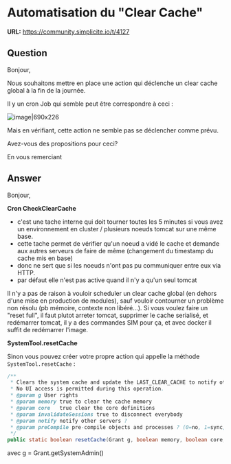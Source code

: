 # Automatisation du "Clear Cache"

**URL:** https://community.simplicite.io/t/4127

## Question
Bonjour,

Nous souhaitons mettre en place une action qui déclenche un clear cache global à la fin de la journée.

Il y un cron Job qui semble peut être correspondre à ceci :

![image|690x226](upload://oshJYFLTOk5dwUTKio5l3VhEPrk.png)

Mais en vérifiant, cette action ne semble pas se déclencher comme prévu.

Avez-vous des propositions pour ceci?

En vous remerciant

## Answer
Bonjour,

**Cron CheckClearCache** 

- c'est une tache interne qui doit tourner toutes les 5 minutes si vous avez un environnement en cluster / plusieurs noeuds tomcat sur une même base. 
- cette tache permet de vérifier qu'un noeud a vidé le cache et demande aux autres serveurs de faire de même (changement du timestamp du cache mis en base)
- donc ne sert que si les noeuds n'ont pas pu communiquer entre eux via HTTP.
- par défaut elle n'est pas active quand il n'y a qu'un seul tomcat

Il n'y a pas de raison à vouloir scheduler un clear cache global (en dehors d'une mise en production de modules), sauf vouloir contourner un problème non résolu (pb mémoire, contexte non libéré...). Si vous voulez faire un "reset full", il faut plutot arreter tomcat, supprimer le cache serialisé, et redémarrer tomcat, il y a des commandes SIM pour ça, et avec docker il suffit de redémarrer l'image.


**SystemTool.resetCache**

Sinon vous pouvez créer votre propre action qui appelle la méthode `SystemTool.resetCache` :


```java
/**
 * Clears the system cache and update the LAST_CLEAR_CACHE to notify other servers.
 * No UI access is permitted during this operation.
 * @param g User rights
 * @param memory true to clear the cache memory
 * @param core   true clear the core definitions
 * @param invalidateSessions true to disconnect everybody
 * @param notify notify other servers ?
 * @param preCompile pre-compile objects and processes ? (0=no, 1=sync, 2=async)
 */
public static boolean resetCache(Grant g, boolean memory, boolean core, boolean invalidateSessions, boolean notify, int preCompile)
```

avec g = Grant.getSystemAdmin()
